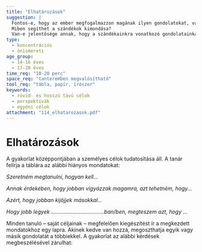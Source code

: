 ```yaml
---
title: "Elhatározások"
suggestion: | 
  Fontos-e, hogy az ember megfogalmazzon magának ilyen gondolatokat, vagy elég csak megtenni, amit akar? 
  Miben segíthet a szándékok kimondása? 
  Van-e jelentősége annak, hogy a szándékainkra vonatkozó gondolatainkat mások is hallják-e, vagy sem?
type:
  - koncentrációs
  - önismereti
age_group:
  - 14-16 éves
  - 17-20 éves
time_req: "10-20 perc"
space_req: "tanteremben megvalósítható"
tool_req: "tábla, papír, írószer"
keywords: 
  - rövid- és hosszú távú célok
  - perspektívák
  - egyéni célok
attachment: "114_elhatarozasok.pdf"
---
```


# Elhatározások

A gyakorlat középpontjában a személyes célok tudatosítása áll. A tanár felírja a táblára az alábbi hiányos mondatokat:

_Szeretném megtanulni, hogyan kell…_

 _Annak érdekében, hogy jobban vigyázzak magamra, azt tehetném, hogy…_

 _Azért, hogy jobban kijöjjek másokkal…_

 _Hogy jobb legyek ……………………………..ban/ben, megteszem azt, hogy …_

Minden tanuló – saját céljainak – megfelelően kiegészítést ír a megkezdett mondatokhoz egy lapra. Akinek kedve van hozzá, megoszthatja egyik vagy másik gondolatát a többiekkel. A gyakorlat az alábbi kérdések megbeszélésével zárulhat:
  
  
